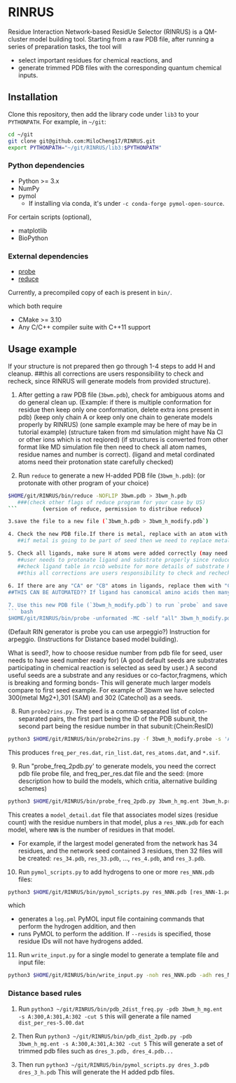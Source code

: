 # RINRUS

Residue Interaction Network-based ResidUe Selector (RINRUS) is a QM-cluster model building tool.  Starting from a raw PDB file, after running a series of preparation tasks, the tool will
- select important residues for chemical reactions, and
- generate trimmed PDB files with the corresponding quantum chemical inputs.

## Installation

Clone this repository, then add the library code under `lib3` to your `PYTHONPATH`. For example, in `~/git`:
``` bash
cd ~/git
git clone git@github.com:MiloCheng17/RINRUS.git
export PYTHONPATH="~/git/RINRUS/lib3:$PYTHONPATH"
```

### Python dependencies

- Python >= 3.x
- NumPy
- pymol
  - If installing via conda, it's under `-c conda-forge pymol-open-source`.

For certain scripts (optional),
- matplotlib
- BioPython

### External dependencies

- [probe](https://github.com/rlabduke/probe)
- [reduce](https://github.com/rlabduke/reduce)

Currently, a precompiled copy of each is present in `bin/`.

which both require
- CMake >= 3.10
- Any C/C++ compiler suite with C++11 support

## Usage example
If your structure is not prepared then go through 1-4 steps to add H and cleanup.
   ##this all corrections are users responsibility to check and recheck, since RINRUS will generate models from provided structure).

1. After getting a raw PDB file (`3bwm.pdb`), check for ambiguous atoms and do general clean up.
  (Example: if there is multiple conformation for residue then keep only one conformation, delete extra ions present in pdb)
  (keep only chain A or keep only one chain to generate models properly by RINRUS)
  (one sample example may be here of may be in tutorial example) 
  (structure taken from md simulation might have Na Cl or other ions which is not reqiored)
  (if structures is converted from other format like MD simulation file then need to check all atom names, residue names and number is correct).
  (ligand and metal cordinated atoms need their protonation state carefully checked)

2. Run `reduce` to generate a new H-added PDB file (`3bwm_h.pdb`): (or protonate with other program of your choice)
```bash
$HOME/git/RINRUS/bin/reduce -NOFLIP 3bwm.pdb > 3bwm_h.pdb 
   ###(check other flags of reduce program for your case by US)
```        (version of reduce, permission to distribue reduce)

3.save the file to a new file (`3bwm_h.pdb > 3bwm_h_modify.pdb`)

4. Check the new PDB file.If there is metal, replace with an atom with same coordination (if there is Mg, replace Mg with O), and save as a new PDB file.
   ##if metal is going to be part of seed then we need to replace metal with O to get correct cordination for probe)

5. Check all ligands, make sure H atoms were added correctly (may need to delete or add more H based on certain conditions)
   ##user needs to protonate ligand and substrate properly since reduce does not able to recognize and add H properly sometimes)
   ##check ligand table in rcsb website for more details of substrate Hydrogens).
   ##this all corrections are users responsibility to check and recheck, since RINRUS will generate models from provided structure).
   
6. If there are any "CA" or "CB" atoms in ligands, replace them with "CA'" and "CB'", respectively. (This will decide Freezing patterns so we don't want to freeze something in substrate mostly).
##THIS CAN BE AUTOMATED?? If ligand has canomical amino acids then many problems can arise later). eg. TDP1

7. Use this new PDB file (`3bwm_h_modify.pdb`) to run `probe` and save the result.
``` bash
$HOME/git/RINRUS/bin/probe -unformated -MC -self "all" 3bwm_h_modify.pdb > 3bwm_h_modify.probe 
```
(Default RIN generator is probe you can use arpeggio?) Instruction for arpeggio.
(Instructions for Distance based model building).

What is seed?, how to choose residue number from pdb file for seed, user needs to have seed number ready for)
(A good default seeds are substrates participating in chemical reaction is selected as seed by user.) 
A second useful seeds are a substrate and any residues or co-factor,fragmens, which is breaking and forming bonds- This will generate much larger models compare to first seed example.
For example of 3bwm we have selected 300(metal Mg2+),301 (SAM) and 302 (Catechol) as a seeds.
 
8. Run `probe2rins.py`. The seed is a comma-separated list of colon-separated pairs, the first part being the ID of the PDB subunit, the second part being the residue number in that subunit:(Chein:ResID)
``` bash
python3 $HOME/git/RINRUS/bin/probe2rins.py -f 3bwm_h_modify.probe -s 'A:300,A:301,A:302'
```
This produces `freq_per_res.dat`, `rin_list.dat`, `res_atoms.dat`, and `*.sif`.

9. Run "probe_freq_2pdb.py' to generate models, you need the correct pdb file probe file, and freq_per_res.dat file and the seed:
(more description how to build the models, which critia, alternative building schemes)
``` bash
python3 $HOME/git/RINRUS/bin/probe_freq_2pdb.py 3bwm_h_mg.ent 3bwm_h.probe freq_per_res.dat 'A:300,A:301,A:302'
```
This creates a `model_detail.dat` file that associates model sizes (residue count) with the residue numbers in that model, plus a `res_NNN.pdb` for each model, where `NNN` is the number of residues in that model.
- For example, if the largest model generated from the network has 34 residues, and the network seed contained 3 residues, then 32 files will be created: `res_34.pdb`, `res_33.pdb`, ..., `res_4.pdb`, and `res_3.pdb`.

10. Run `pymol_scripts.py` to add hydrogens to one or more `res_NNN.pdb` files:
```bash
python3 $HOME/git/RINRUS/bin/pymol_scripts.py res_NNN.pdb [res_NNN-1.pdb ...] --resids 300,301,302
```
which
- generates a `log.pml` PyMOL input file containing commands that perform the hydrogen addition, and then
- runs PyMOL to perform the addition.
If `--resids` is specified, those residue IDs will not have hydrogens added.

11. Run `write_input.py` for a single model to generate a template file and input file:
```bash
python3 $HOME/git/RINRUS/bin/write_input.py -noh res_NNN.pdb -adh res_NNN_h.pdb -intmp input_template
```

### Distance based rules

1. Run `python3 ~/git/RINRUS/bin/pdb_2dist_freq.py -pdb 3bwm_h_mg.ent -s A:300,A:301,A:302 -cut 5`
this will generate a file named `dist_per_res-5.00.dat`

2. Then Run `python3 ~/git/RINRUS/bin/pdb_dist_2pdb.py -pdb 3bwm_h_mg.ent -s A:300,A:301,A:302 -cut 5`
This will generate a set of trimmed pdb files such as `dres_3.pdb, dres_4.pdb...`

3. Then run `python3 ~/git/RINRUS/bin/pymol_scripts.py dres_3.pdb dres_3_h.pdb`
This will generate the H added pdb files.
